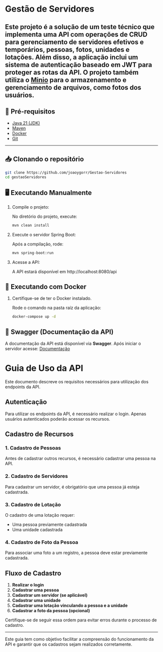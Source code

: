# Gestão de Servidores

Este projeto é a solução de um teste técnico que implementa uma API com operações de CRUD para gerenciamento de servidores efetivos e temporários, pessoas, fotos, unidades e lotações. Além disso, a aplicação inclui um sistema de autenticação baseado em JWT para proteger as rotas da API. O projeto também utiliza o [Minio](https://min.io/) para o armazenamento e gerenciamento de arquivos, como fotos dos usuários.
---

## 🚀 Pré-requisitos

- [Java 21 (JDK)](https://www.oracle.com/br/java/technologies/downloads/#jdk21-windows)
- [Maven](https://maven.apache.org/download.cgi)
- [Docker](https://www.docker.com/products/docker-desktop)
- [Git](https://git-scm.com/downloads) 

---

## 📥 Clonando o repositório

```bash
git clone https://github.com/joaoygorr/Gestao-Servidores
cd gestaoServidores
```

## 🖥️ Executando Manualmente

1. Compile o projeto:

    No diretório do projeto, execute:
   ```bash
   mvn clean install
   ```
2. Execute o servidor Spring Boot:

   Após a compilação, rode:
    ```bash
    mvn spring-boot:run
    ```
3. Acesse a API:

   A API estará disponível em http://localhost:8080/api

## 🐳 Executando com Docker

1. Certifique-se de ter o Docker instalado.

    Rode o comando na pasta raíz da aplicação: 
    ```bash
    docker-compose up -d
    ```

## 📖 Swagger (Documentação da API)
A documentação da API está disponível via **Swagger**. Após iniciar o servidor acesse:
[Documentação](http://localhost:8080/api/swagger-ui.html)

# Guia de Uso da API

Este documento descreve os requisitos necessários para utilização dos endpoints da API.

## Autenticação

Para utilizar os endpoints da API, é necessário realizar o login. Apenas usuários autenticados poderão acessar os recursos.

## Cadastro de Recursos

### 1. Cadastro de Pessoas
Antes de cadastrar outros recursos, é necessário cadastrar uma pessoa na API.

### 2. Cadastro de Servidores
Para cadastrar um servidor, é obrigatório que uma pessoa já esteja cadastrada.

### 3. Cadastro de Lotação
O cadastro de uma lotação requer:
- Uma pessoa previamente cadastrada
- Uma unidade cadastrada

### 4. Cadastro de Foto da Pessoa
Para associar uma foto a um registro, a pessoa deve estar previamente cadastrada.

## Fluxo de Cadastro
1. **Realizar o login**
2. **Cadastrar uma pessoa**
3. **Cadastrar um servidor (se aplicável)**
4. **Cadastrar uma unidade**
5. **Cadastrar uma lotação vinculando a pessoa e a unidade**
6. **Cadastrar a foto da pessoa (opcional)**

Certifique-se de seguir essa ordem para evitar erros durante o processo de cadastro.

---
Este guia tem como objetivo facilitar a compreensão do funcionamento da API e garantir que os cadastros sejam realizados corretamente.


